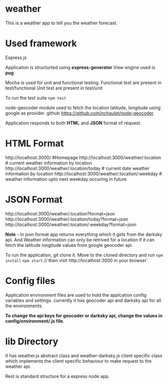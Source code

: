 # weather
This is a weather app to tell you the weather forecast.

# Used framework
Express js

Applicaiton is structurted using **express-generator**
View engine used is **pug**

Mocha is used for unit and functional testing.
Functional test are present in test/functional
Unit test are present in test/unit

To run the test suite
`npm test`

node-geocoder module used to fetch the location latitude, longitude using google as provider.
github https://github.com/nchaulet/node-geocoder

Application responds to both **HTM**L and **JSON** format of request.

# HTML Format
http://localhost:3000/ #Homepage
http://localhost:3000/weather/:location # current weather information by location
http://localhost:3000/weather/:location/today # current date weather information by location
http://localhost:3000/weather/:location/:weekday # weather information upto next weekday occuring in future

# JSON Format
http://localhost:3000/weather/:location?format=json
http://localhost:3000/weather/:location/today?format=json
http://localhost:3000/weather/:location/:weekday?format=json

**Note** - In json format app returns everything which it gets from the darksky api. And Weather information can only be retrived for a location if it can fetch the latitude longitude values from google geocoder api.

To run the application, git clone it. Move to the cloned directory and run
`npm install`
`npm start` // then visit http://localhost:3000 in your browser`

# Config files
Application environment files are used to hold the applcation config variables and settings.
currently it has geocoder api and darksky api for all the environments.

**To change the api keys for geocoder or darksky api, change the values in config/environment/<environment>.js file.**

# lib Directory
It has weather.js abstract class and weather-darksky.js client specific class which implements the client specific behaviour to make request to the weather api.

Rest is standard structure for a express node app.